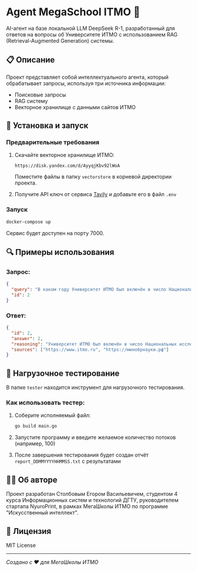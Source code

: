 # Agent MegaSchool ITMO 🤖

AI-агент на базе локальной LLM DeepSeek R-1, разработанный для ответов на вопросы об Университете ИТМО с использованием RAG (Retrieval-Augmented Generation) системы.

## 📋 Описание

Проект представляет собой интеллектуального агента, который обрабатывает запросы, используя три источника информации:
- Поисковые запросы
- RAG систему
- Векторное хранилище с данными сайтов ИТМО

## 🚀 Установка и запуск

### Предварительные требования

1. Скачайте векторное хранилище ИТМО:
   ```
   https://disk.yandex.com/d/AyyqjKbv92lWoA
   ```
   Поместите файлы в папку `vectorstore` в корневой директории проекта.

2. Получите API ключ от сервиса [Tavily](https://tavily.com/) и добавьте его в файл `.env`

### Запуск

```bash
docker-compose up
```

Сервис будет доступен на порту 7000.

## 🔍 Примеры использования

### Запрос:
```json
{
  "query": "В каком году Университет ИТМО был включён в число Национальных исследовательских университетов России?\n1. 2007\n2. 2009\n3. 2011\n4. 2015",
  "id": 2
}
```

### Ответ:
```json
{
  "id": 2,
  "answer": 2,
  "reasoning": "Университет ИТМО был включён в число Национальных исследовательских университетов России в 2009 году. Это подтверждается официальными данными Министерства образования и науки РФ.",
  "sources": ["https://www.itmo.ru", "https://минобрнауки.рф"]
}
```

## 🧪 Нагрузочное тестирование

В папке `tester` находится инструмент для нагрузочного тестирования.

### Как использовать тестер:

1. Соберите исполняемый файл:
   ```bash
   go build main.go
   ```

2. Запустите программу и введите желаемое количество потоков (например, 100)

3. После завершения тестирования будет создан отчёт `report_DDMMYYYYHHMMSS.txt` с результатами

## 👨‍💻 Об авторе

Проект разработан Столбовым Егором Васильевичем, студентом 4 курса Информационных систем и технологий ДГТУ, руководителем стартапа NyuroPrint, в рамках МегаШколы ИТМО по программе "Искусственный интеллект".

## 📄 Лицензия

MIT License

---
*Создано с ❤️ для МегаШколы ИТМО*